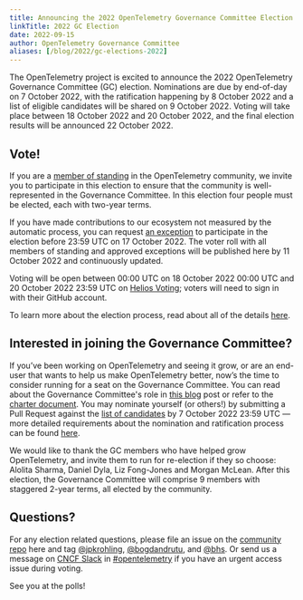 ```yaml
---
title: Announcing the 2022 OpenTelemetry Governance Committee Election
linkTitle: 2022 GC Election
date: 2022-09-15
author: OpenTelemetry Governance Committee
aliases: [/blog/2022/gc-elections-2022]
---
```


The OpenTelemetry project is excited to announce the 2022 OpenTelemetry
Governance Committee (GC) election. Nominations are due by end-of-day on 7
October 2022, with the ratification happening by 8 October 2022 and a list of
eligible candidates will be shared on 9 October 2022. Voting will take place
between 18 October 2022 and 20 October 2022, and the final election results will
be announced 22 October 2022.

## Vote!

If you are a
[member of standing](https://github.com/open-telemetry/community/blob/main/governance-charter.md#members-of-standing)
in the OpenTelemetry community, we invite you to participate in this election to
ensure that the community is well-represented in the Governance Committee. In
this election four people must be elected, each with two-year terms.

If you have made contributions to our ecosystem not measured by the automatic
process, you can request
[an exception](https://github.com/open-telemetry/community/blob/main/governance-charter.md#members-of-standing)
to participate in the election before 23:59 UTC on 17 October 2022. The voter
roll with all members of standing and approved exceptions will be published here
by 11 October 2022 and continuously updated.

Voting will be open between 00:00 UTC on 18 October 2022 00:00 UTC and 20
October 2022 23:59 UTC on
[Helios Voting](https://vote.heliosvoting.org/helios/elections/76558134-3384-11ed-8688-02871af94755/view);
voters will need to sign in with their GitHub account.

To learn more about the election process, read about all of the details
[here](https://github.com/open-telemetry/community/blob/main/elections/2022/governance-committee-election.md).

## Interested in joining the Governance Committee?

If you’ve been working on OpenTelemetry and seeing it grow, or are an end-user
that wants to help us make OpenTelemetry better, now’s the time to consider
running for a seat on the Governance Committee. You can read about the
Governance Committee's role in
[this blog](/blog/2019/opentelemetry-governance-committee-explained/) post or
refer to the
[charter document](https://github.com/open-telemetry/community/blob/master/governance-charter.md).
You may nominate yourself (or others!) by submitting a Pull Request against the
[list of candidates](https://github.com/open-telemetry/community/blob/main/elections/2022/governance-committee-candidates.md)
by 7 October 2022 23:59 UTC — more detailed requirements about the nomination
and ratification process can be found
[here](https://github.com/open-telemetry/community/blob/main/elections/2022/governance-committee-election.md).

We would like to thank the GC members who have helped grow OpenTelemetry, and
invite them to run for re-election if they so choose: Alolita Sharma, Daniel
Dyla, Liz Fong-Jones and Morgan McLean. After this election, the Governance
Committee will comprise 9 members with staggered 2-year terms, all elected by
the community.

## Questions?

For any election related questions, please file an issue on the
[community repo](https://github.com/open-telemetry/community/issues) here and
tag [@jpkrohling](https://github.com/jpkrohling),
[@bogdandrutu](https://github.com/bogdandrutu), and
[@bhs](https://github.com/bhs). Or send us a message on
[CNCF Slack](https://slack.cncf.io/) in
[#opentelemetry](https://cloud-native.slack.com/archives/CJFCJHG4Q) if you have
an urgent access issue during voting.

See you at the polls!
